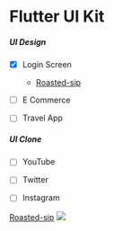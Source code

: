 # Flutter UI Kit

##### UI Design

- [x] Login Screen
  - [Roasted-sip](https://github.com/champ96k/Flutter-UI-Kit/tree/master/lib/Login/Roasted)
  
- [ ] E Commerce
- [ ] Travel App



##### UI Clone

- [ ] YouTube
- [ ] Twitter
- [ ] Instagram



[Roasted-sip](https://github.com/champ96k/Flutter-UI-Kit/tree/master/lib/Login/Roasted) ![](https://assets.materialup.com/uploads/1fef6793-c78a-42a7-8def-d32e0cb0510c/preview.png)




